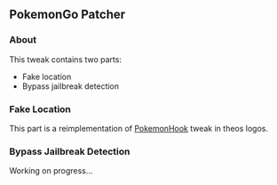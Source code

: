 ## PokemonGo Patcher


### About 

This tweak contains two parts: 

* Fake location
* Bypass jailbreak detection

### Fake Location

This part is a reimplementation of [PokemonHook](https://github.com/rpplusplus/PokemonHook) tweak in theos logos.


### Bypass Jailbreak Detection

Working on progress...